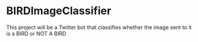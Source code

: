 # BIRDImageClassifier
This project will be a Twitter bot that classifies whether the image sent to it is a BIRD or NOT A BIRD
